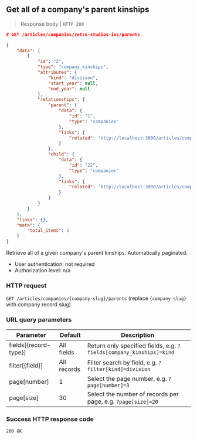 ## Get all of a company's parent kinships

> Response body | `HTTP 200`

```JSON
# GET /articles/companies/retro-studios-inc/parents

{
    "data": [
        {
            "id": "2",
            "type": "company_kinships",
            "attributes": {
                "kind": "division",
                "start_year": null,
                "end_year": null
            },
            "relationships": {
                "parent": {
                    "data": {
                        "id": "1",
                        "type": "companies"
                    },
                    "links": {
                        "related": "http://localhost:3000/articles/companies/nintendo-co-ltd"
                    }
                },
                "child": {
                    "data": {
                        "id": "22",
                        "type": "companies"
                    },
                    "links": {
                        "related": "http://localhost:3000/articles/companies/retro-studios-inc"
                    }
                }
            }
        }
    ],
    "links": {},
    "meta": {
        "total_items": 1
    }
}
```

Retrieve all of a given company's parent kinships. Automatically paginated.

* User authentication: not required
* Authorization level: n/a

### HTTP request

`GET /articles/companies/{company-slug}/parents` (replace `{company-slug}` with company record slug)

### URL query parameters

Parameter | Default | Description
--------- | ------- | -----------
fields[{record-type}] | All fields | Return only specified fields, e.g. `?fields[company_kinships]=kind`
filter[{field}] | All records | Filter search by field, e.g. `?filter[kind]=division`
page[number] | 1 | Select the page number, e.g. `?page[number]=3`
page[size] | 30 | Select the number of records per page, e.g. `?page[size]=20`

### Success HTTP response code

`200 OK`
